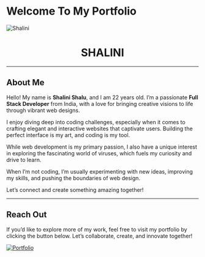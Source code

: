 # Welcome To My Portfolio

![Shalini](https://iili.io/KgU9TJ4.png)

<center>
  
# SHALINI 

</center>

---

## About Me

Hello! My name is **Shalini Shalu**, and I am 22 years old. I’m a passionate **Full Stack Developer** from India, with a love for bringing creative visions to life through vibrant web designs.

I enjoy diving deep into coding challenges, especially when it comes to crafting elegant and interactive websites that captivate users. Building the perfect interface is my art, and coding is my tool.

While web development is my primary passion, I also have a unique interest in exploring the fascinating world of viruses, which fuels my curiosity and drive to learn.

When I’m not coding, I’m usually experimenting with new ideas, improving my skills, and pushing the boundaries of web design. 

Let’s connect and create something amazing together!

---

## Reach Out

If you’d like to explore more of my work, feel free to visit my portfolio by clicking the button below. Let’s collaborate, create, and innovate together!

[![Portfolio](https://img.shields.io/badge/Visit-Portfolio-blue?style=for-the-badge)](https://itz-shalini.github.io)
